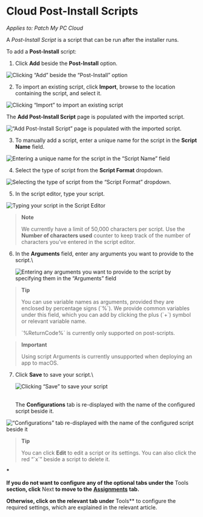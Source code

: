 # Cloud Post-Install Scripts

_Applies to: Patch My PC Cloud_

A _Post-Install Script_ is a script that can be run after the installer runs.

To add a **Post-Install** script:

1. Click **Add** beside the **Post-Install** option.

![Clicking “Add” beside the “Post-Install” option](../../../../../.gitbook/assets/image-\(2606\).png)

2. To import an existing script, click **Import**, browse to the location containing the script, and select it.

![Clicking “Import” to import an existing script](../../../../../.gitbook/assets/image-\(2450\).png)

The **Add Post-Install Script** page is populated with the imported script.

![“Add Post-Install Script” page is populated with the imported script.](../../../../../.gitbook/assets/image-\(2451\).png)

3. To manually add a script, enter a unique name for the script in the **Script Name** field.

![Entering a unique name for the script in the “Script Name” field](../../../../../.gitbook/assets/image-\(2452\).png)

4. Select the type of script from the **Script Format** dropdown.

![Selecting the type of script from the “Script Format” dropdown.](../../../../../.gitbook/assets/image-\(2453\).png)

5. In the script editor, type your script.

![Typing your script in the Script Editor](../../../../../.gitbook/assets/image-\(2455\).png)

> **Note**
>
> We currently have a limit of 50,000 characters per script. Use the **Number of characters used** counter to keep track of the number of characters you’ve entered in the script editor.

6.  In the **Arguments** field, enter any arguments you want to provide to the script.\\

    ![Entering any arguments you want to provide to the script by specifying them in the “Arguments” field](../../../../../.gitbook/assets/image-\(2456\).png)

> **Tip**
>
> You can use variable names as arguments, provided they are enclosed by percentage signs (\`%\`). We provide common variables under this field, which you can add by clicking the plus (\`+\`) symbol or relevant variable name.
>
> \`%ReturnCode%\` is currently only supported on post-scripts.

> **Important**
>
> Using script Arguments is currently unsupported when deploying an app to macOS.

7.  Click **Save** to save your script.\\

    ![Clicking “Save” to save your script](../../../../../.gitbook/assets/image-\(2457\).png)

    \
    The **Configurations** tab is re-displayed with the name of the configured script beside it.

![“Configurations” tab re-displayed with the name of the configured script beside it](../../../../../.gitbook/assets/image-\(94\).png)

> **Tip**
>
> You can click **Edit** to edit a script or its settings. You can also click the red “\`x\`” beside a script to delete it.

**\***

**If you do not want to configure any of the optional tabs under the** Tools **section, click** Next **to move to the** [**Assignments**](../../cloud-assignments-deployment-tab.md) **tab.**

**Otherwise, click on the relevant tab under** Tools\*\* to configure the required settings, which are explained in the relevant article.
